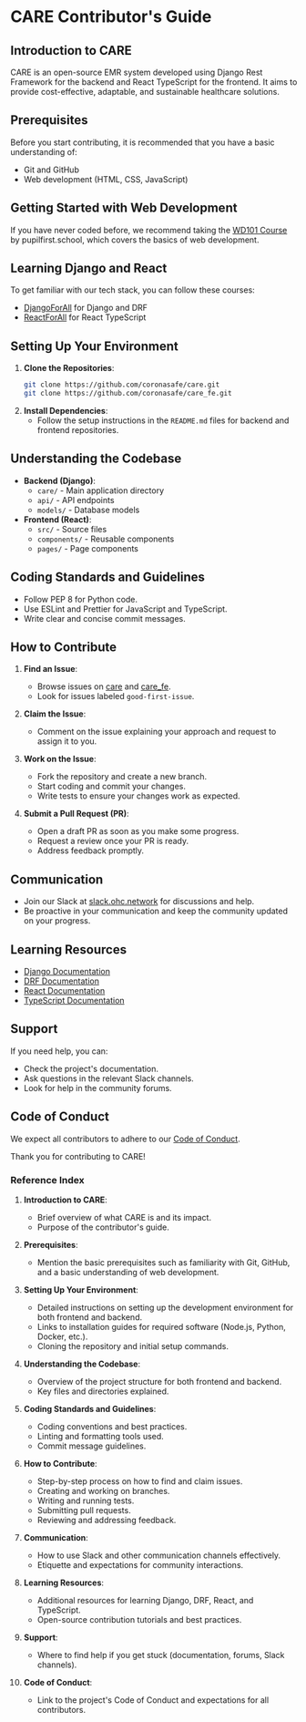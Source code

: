 
# CARE Contributor's Guide

## Introduction to CARE
CARE is an open-source EMR system developed using Django Rest Framework for the backend and React TypeScript for the frontend. It aims to provide cost-effective, adaptable, and sustainable healthcare solutions.

## Prerequisites
Before you start contributing, it is recommended that you have a basic understanding of:
- Git and GitHub
- Web development (HTML, CSS, JavaScript)

## Getting Started with Web Development
If you have never coded before, we recommend taking the [WD101 Course](https://www.pupilfirst.school/courses/1802/curriculum) by pupilfirst.school, which covers the basics of web development.

## Learning Django and React
To get familiar with our tech stack, you can follow these courses:
- [DjangoForAll](https://example.com) for Django and DRF
- [ReactForAll](https://example.com) for React TypeScript

## Setting Up Your Environment
1. **Clone the Repositories**:
   ```sh
   git clone https://github.com/coronasafe/care.git
   git clone https://github.com/coronasafe/care_fe.git
   ```
2. **Install Dependencies**:
   - Follow the setup instructions in the `README.md` files for backend and frontend repositories.

## Understanding the Codebase
- **Backend (Django)**:
  - `care/` - Main application directory
  - `api/` - API endpoints
  - `models/` - Database models
- **Frontend (React)**:
  - `src/` - Source files
  - `components/` - Reusable components
  - `pages/` - Page components

## Coding Standards and Guidelines
- Follow PEP 8 for Python code.
- Use ESLint and Prettier for JavaScript and TypeScript.
- Write clear and concise commit messages.

## How to Contribute
1. **Find an Issue**:
   - Browse issues on [care](https://github.com/coronasafe/care/issues) and [care_fe](https://github.com/coronasafe/care_fe/issues).
   - Look for issues labeled `good-first-issue`.

2. **Claim the Issue**:
   - Comment on the issue explaining your approach and request to assign it to you.

3. **Work on the Issue**:
   - Fork the repository and create a new branch.
   - Start coding and commit your changes.
   - Write tests to ensure your changes work as expected.

4. **Submit a Pull Request (PR)**:
   - Open a draft PR as soon as you make some progress.
   - Request a review once your PR is ready.
   - Address feedback promptly.

## Communication
- Join our Slack at [slack.ohc.network](https://slack.ohc.network) for discussions and help.
- Be proactive in your communication and keep the community updated on your progress.

## Learning Resources
- [Django Documentation](https://docs.djangoproject.com/)
- [DRF Documentation](https://www.django-rest-framework.org/)
- [React Documentation](https://reactjs.org/)
- [TypeScript Documentation](https://www.typescriptlang.org/)

## Support
If you need help, you can:
- Check the project's documentation.
- Ask questions in the relevant Slack channels.
- Look for help in the community forums.

## Code of Conduct
We expect all contributors to adhere to our [Code of Conduct](https://github.com/coronasafe/care/blob/develop/CODE_OF_CONDUCT.md).

Thank you for contributing to CARE!


### Reference Index

1. **Introduction to CARE**:
   - Brief overview of what CARE is and its impact.
   - Purpose of the contributor's guide.

2. **Prerequisites**:
   - Mention the basic prerequisites such as familiarity with Git, GitHub, and a basic understanding of web development.

3. **Setting Up Your Environment**:
   - Detailed instructions on setting up the development environment for both frontend and backend.
   - Links to installation guides for required software (Node.js, Python, Docker, etc.).
   - Cloning the repository and initial setup commands.

4. **Understanding the Codebase**:
   - Overview of the project structure for both frontend and backend.
   - Key files and directories explained.

5. **Coding Standards and Guidelines**:
   - Coding conventions and best practices.
   - Linting and formatting tools used.
   - Commit message guidelines.

6. **How to Contribute**:
   - Step-by-step process on how to find and claim issues.
   - Creating and working on branches.
   - Writing and running tests.
   - Submitting pull requests.
   - Reviewing and addressing feedback.

7. **Communication**:
   - How to use Slack and other communication channels effectively.
   - Etiquette and expectations for community interactions.

8. **Learning Resources**:
   - Additional resources for learning Django, DRF, React, and TypeScript.
   - Open-source contribution tutorials and best practices.

9. **Support**:
   - Where to find help if you get stuck (documentation, forums, Slack channels).

10. **Code of Conduct**:
    - Link to the project's Code of Conduct and expectations for all contributors.
